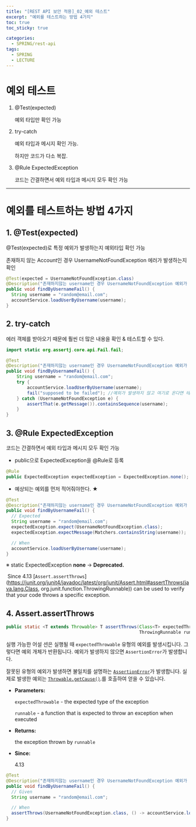 ```yaml
---
title: "[REST API 보안 적용]_02_예외 테스트"
excerpt: "예외를 테스트하는 방법 4가지"
toc: true
toc_sticky: true

categories:
  - SPRING/rest-api
tags:
  - SPRING
  - LECTURE
---
```


# 예외 테스트

1. @Test(expected)

   예외 타입만 확인 가능

2. try-catch

   예외 타입과 메시지 확인 가능.

   하지만 코드가 다소 복잡.

3. @Rule ExpectedException

   코드는 간결하면서 예외 타입과 메시지 모두 확인 가능

---

# 예외를 테스트하는 방법 4가지

## 1. @Test(expected)

@Test(expected)로 특정 예외가 발생하는지 예외타입 확인 가능

존재하지 않는 Account인 경우 UsernameNotFoundException 에러가 발생하는지 확인

```java
@Test(expected = UsernameNotFoundException.class)
@Description("존재하지않는 username인 경우 UsernameNotFoundException 예외가 발생")
public void findByUsernameFail() {
  String username = "random@email.com";
  accountService.loadUserByUsername(username);
}
```



## 2. try-catch

에러 객체를 받아오기 때문에 훨씬 더 많은 내용을 확인 & 테스트할 수 있다.

```java
import static org.assertj.core.api.Fail.fail;

@Test
@Description("존재하지않는 username인 경우 UsernameNotFoundException 예외가 발생")
public void findByUsernameFail() {
    String username = "random@email.com";
    try {
        accountService.loadUserByUsername(username);
        fail("supposed to be failed"); //예외가 발생하지 않고 여기로 온다면 테스트 실패임을 명시적으로 알려줌
    } catch (UsernameNotFoundException e) {
        assertThat(e.getMessage()).containsSequence(username);
    }
}
```



## 3. @Rule ExpectedException

코드는 간결하면서 예외 타입과 메시지 모두 확인 가능

* public으로 ExpectedException을 @Rule로 등록

```java
@Rule
public ExpectedException expectedException = ExpectedException.none();
```

* 예상되는 예외를 먼저 적어줘야한다. ★ 

```java
@Test
@Description("존재하지않는 username인 경우 UsernameNotFoundException 예외가 발생")
public void findByUsernameFail() {
  // Expected
  String username = "random@email.com";
  expectedException.expect(UsernameNotFoundException.class);
  expectedException.expectMessage(Matchers.containsString(username));

  // When
  accountService.loadUserByUsername(username);
}
```

※ static ExpectedException **none** → **Deprecated.** 

​	Since 4.13 [`Assert.assertThrows`](https://junit.org/junit4/javadoc/latest/org/junit/Assert.html#assertThrows(java.lang.Class, org.junit.function.ThrowingRunnable)) can be used to verify that your code throws a specific exception.

## 4. Assert.assertThrows

```java
public static <T extends Throwable> T assertThrows(Class<T> expectedThrowable,
                                                   ThrowingRunnable runnable)
```

실행 가능한 어설 션은 실행될 때 `expectedThrowable` 유형의 예외를 발생시킵니다. 그렇다면 예외 개체가 반환됩니다. 예외가 발생하지 않으면 `AssertionError`가 발생합니다.

잘못된 유형의 예외가 발생하면 불일치를 설명하는 [`AssertionError`](http://docs.oracle.com/javase/1.5.0/docs/api/java/lang/AssertionError.html?is-external=true)가 발생합니다. 실제로 발생한 예외는  [`Throwable.getCause()`](http://docs.oracle.com/javase/1.5.0/docs/api/java/lang/Throwable.html?is-external=true#getCause()).를 호출하여 얻을 수 있습니다.

- **Parameters:**

  `expectedThrowable` - the expected type of the exception

  `runnable` - a function that is expected to throw an exception when executed

- **Returns:**

  the exception thrown by `runnable`

- **Since:**

  4.13

```java
@Test
@Description("존재하지않는 username인 경우 UsernameNotFoundException 예외가 발생")
public void findByUsernameFail() {
  // Given
  String username = "random@email.com";

  // When
  assertThrows(UsernameNotFoundException.class, () -> accountService.loadUserByUsername(username));
}
```

